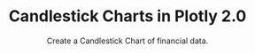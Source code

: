 ---
layout: tutorial-single_layout
title: Candlestick Charts in Plotly 2.0
subtitle: Create a Candlestick Chart of financial data.
permalink: /make-a-candlestick/
imageurl: ../static/images/make-a-candlestick/candlestick-thimb.PNG
state: active
tags: financial
order: 3
meta_description: A tutorial on how to make a candlestick chart in Plotly 2.0.
popularity: featured
carouselimageurl:
actioncall: How to make a candlestick chart in Plotly 2.0
actioncall-url: https://plot.ly/create/?fid=plotly2_demo:309

otherlang: Know how to program? See how to create this in [Python](https://plot.ly/python/candlestick-charts/) or [R](https://plot.ly/r/candlestick-charts/).

live-graph: <iframe width="900" height="800" frameborder="0" scrolling="no" src="//plot.ly/~plotly2_demo/309.embed"></iframe>
live-graph-image:

steps:
 - title: Try an Example
   sub-steps:
    - copy: "You can use the data featured in this tutorial by clicking on 'Open This Data in Plotly' on the left-hand side. It'll open in your workspace."
      img: "![Open data](../static/images/enter-data-in-the-grid/open-this-data.png)"
 
 - title: Add Your Data to Plotly
   sub-steps:
    - copy: "Head to Plotly’s new online [workspace](https://plot.ly/create) and add your data. You have the option of typing directly in the grid, uploading your file, or entering a URL of an online dataset. Plotly accepts .xls, .xlsx, or .csv files. For more information on how to enter your data, see [this](http://help.plot.ly/add-data-to-the-plotly-grid/) tutorial."
    - copy: "For this tutorial, we have decided to upload the data via a URL. More specifically, the Apple stock activity dataset from GitHub."
      img: "![Import Data](../static/images/make-a-candlestick/import-data-url.png)"

 - title: Create Chart
   sub-steps:
    - copy: "After adding your own data, go to GRAPH on the left-hand side, then 'Create'. Click 'Chart Type', then choose 'Candlestick Chart' in the 'Financial' column."
      img: "![Choose chart main](../static/images/make-a-candlestick/choose-chart-main.JPG)"
    - copy: "On the left-hand side, in the trace panel, you can assign each variable. You should then fill out the X, Open, High, Low, and Close dropdown to create the plot."
      img: "![Adding data](../static/images/make-a-candlestick/trace-panel.PNG)"

 - title: Style Chart
   sub-steps:
    - copy: "Plotly 2.0 allows you to style the traces, layout, annotations, axes, legend, and more. To start customizing, click on STYLE on the left-hand side."
    - copy: "To change the line color, fill color, or line thickness for either increasing or decreasing values, click on ‘Traces’ under the same STYLE tab. Note that certain colors and typeface are only available with a PRO subscription. Click [here](https://plot.ly/products/cloud/) to upgrade!" 
      img: "![Trace Colors](../static/images/make-a-candlestick/trace-colors.PNG)"

    - copy: "To add or change the title, simply click the title on the plot and an editable text box will appear. Alternatively, you can select ‘Layout’ under the STYLE tab and then select ‘Title and Fonts’. Here, you ought to see a text box where you can add, or edit, the title. Additionally, you can customise the text by changing the typeface, size, color, or write in HTML or even LaTeX."
      img: "![Titles](../static/images/make-a-candlestick/titles.png)"
    
    - copy: "In Plotly 2,0 you can customise the legend’s text, position, orientation, color, and visibility. For this tutorial we will edit the text, change the orientation, and legend position. Again, under the STYLE tab select ‘Legend’, which will then open the legend panel. Here, we will change the orientation and position in 3 stages. (1) Under the title orientation click the ‘Horizontal’ button; (2) Below the title 'Positioning' enter the 'X Position 'as 0.5 and the 'Y Position' as 1; (3) Click the setting icon located next the title 'Positioning' and select ‘Center’ to set the x position coordinate as the center of the legend text. Lastly, to edit the text, simply click the legend text in the plot and an editable text box will appear (similar to editing the plot title) ."
      img: "![Legend](../static/images/make-a-candlestick/legend.png)"
    
    - copy: "The next few features are somewhat unique to financial charts. You have the option of using either, both, or neither."
    - copy: "Like previously, under the STYLE tab select ‘Axes, which will open multiple panel options; then ‘Range Slider’.  Here you have the option toggle visibility, make adjustments to height, border width, and background or border color. For this tutorial, we have left all setting to default."
    - copy: "It is also important to note, that you can control the range slider by simply clicking and dragging the cursor from either end."
      img: "![Range Slider](../static/images/make-a-candlestick/rangeslider.png)"
    
    - copy: "The second feature is Timescale Buttons – buttons that can be clicked and update the plot to specific date range. Similar to ‘Range Selector’, ‘Timescale Buttons’ can be found in the ‘Axes’ option under the STYLE tab.  In the ‘Timescale Buttons’ panel click the blue ‘+ Button’ to add a timescale button. Here, you have the option to toggle visibility, make adjustments to height, border width, and background or border color. More importantly, in the top box inside the panel you can set the label, customise the step (i.e. month etc.), count (how many months, years, etc.), and the stepmode (backward etc.). For this tutorial, we have selected one month backward from the most recent date. Also note, that a reset button is added by default."
      img: "![Timescale Buttons](../static/images/make-a-candlestick/timescale-buttons.png)"

 - title: Save and Share
   sub-steps:
    - copy: "Your chart is now done! Click SAVE on the left-hand side."
      img: "![Save main](../static/images/make-a-candlestick/save.png)"
    - copy: "After giving your file a name, select your PLOT and DATA as 'Public' or 'Private'. For more information on how sharing works, including the difference between private, public and secret sharing, visit [this](http://help.plot.ly/save-share-and-export-in-plotly/) page."
      img: "![Save pop-up](../static/images/make-a-candlestick/save-popup.png)"
---